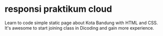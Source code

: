 # responsi praktikum cloud
Learn to code simple static page about Kota Bandung with HTML and CSS. It's awesome to start joining class in Dicoding and gain more experience.
